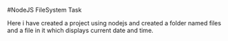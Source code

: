 #NodeJS FileSystem Task

Here i have created a project using nodejs and created a folder named files and a file in it which displays current date and time.